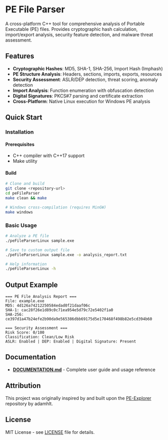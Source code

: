 # PE File Parser

A cross-platform C++ tool for comprehensive analysis of Portable Executable (PE) files. Provides cryptographic hash calculation, import/export analysis, security feature detection, and malware threat assessment.

## Features

- **Cryptographic Hashes**: MD5, SHA-1, SHA-256, Import Hash (Imphash)
- **PE Structure Analysis**: Headers, sections, imports, exports, resources
- **Security Assessment**: ASLR/DEP detection, threat scoring, anomaly detection
- **Import Analysis**: Function enumeration with obfuscation detection
- **Digital Signatures**: PKCS#7 parsing and certificate extraction
- **Cross-Platform**: Native Linux execution for Windows PE analysis

## Quick Start

### Installation

#### Prerequisites
- C++ compiler with C++17 support
- Make utility

#### Build
```bash
# Clone and build
git clone <repository-url>
cd peFileParser
make clean && make

# Windows cross-compilation (requires MinGW)
make windows
```

### Basic Usage
```bash
# Analyze a PE file
./peFileParserLinux sample.exe

# Save to custom output file
./peFileParserLinux sample.exe -o analysis_report.txt

# Help information
./peFileParserLinux -h
```

## Output Example
```
=== PE File Analysis Report ===
File: example.exe
MD5: 4d126a74212250584edad0f21daaf06c
SHA-1: cac28f26e1d89c0c71ea954e5d79c72e5402f1a0
SHA-256: ce397d1a47b24efe2b90da9e565386dbb69175d5e170468f498b82e5cd394b60

=== Security Assessment ===
Risk Score: 0/100
Classification: Clean/Low Risk
ASLR: Enabled | DEP: Enabled | Digital Signature: Present
```

## Documentation

- **[DOCUMENTATION.md](DOCUMENTATION.md)** - Complete user guide and usage reference

## Attribution

This project was originally inspired by and built upon the [PE-Explorer](https://github.com/adamhlt/PE-Explorer) repository by adamhlt.

## License

MIT License - see [LICENSE](LICENSE) file for details.
